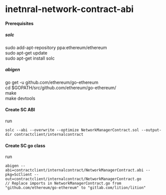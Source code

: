 # inetnral-network-contract-abi
#### Prerequisites
##### solc
sudo add-apt-repository ppa:ethereum/ethereum  
sudo apt-get update  
sudo apt-get install solc  

##### abigen
go get -u github.com/ethereum/go-ethereum  
cd $GOPATH/src/github.com/ethereum/go-ethereum/  
make  
make devtools  

#### Create SC ABI
run
```
solc --abi --overwrite --optimize NetworkManagerContract.sol --output-dir contractclient/internalcontract
```

#### Create SC go class 
run
```
abigen --abi=contractclient/internalcontract/NetworkManagerContract.abi --pkg=ScClient --out=contractclient/internalcontract/NetworkManagerContract.go 
// Replace imports in NetworkManagerContract.go from "github.com/ethereum/go-ethereum" to "gitlab.com/lition/lition"
```

